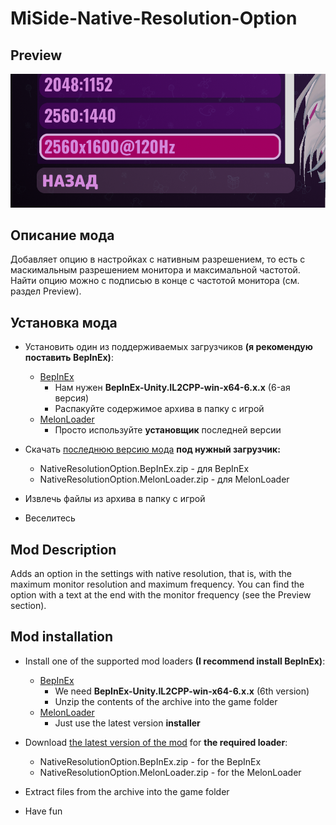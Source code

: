 # MiSide-Native-Resolution-Option

## Preview

![1](./img/preview.png)

## Описание мода

Добавляет опцию в настройках с нативным разрешением, то есть с маскимальным разрешением монитора и максимальной частотой. Найти опцию можно с подписью в конце с частотой монитора (см. раздел Preview).

## Установка мода

- Установить один из поддерживаемых загрузчиков **(я рекомендую поставить BepInEx)**:

  - [BepInEx](https://github.com/BepInEx/BepInEx/releases)
    - Нам нужен **BepInEx-Unity.IL2CPP-win-x64-6.x.x** (6-ая версия)
    - Распакуйте содержимое архива в папку с игрой
  - [MelonLoader](https://github.com/LavaGang/MelonLoader/releases)
    - Просто используйте **установщик** последней версии

- Скачать [последнюю версию мода](https://github.com/MrSago/MiSide-Native-Resolution-Option/releases/latest) **под нужный загрузчик:**

  - NativeResolutionOption.BepInEx.zip - для BepInEx
  - NativeResolutionOption.MelonLoader.zip - для MelonLoader

- Извлечь файлы из архива в папку с игрой

- Веселитесь

## Mod Description

Adds an option in the settings with native resolution, that is, with the maximum monitor resolution and maximum frequency. You can find the option with a text at the end with the monitor frequency (see the Preview section).

## Mod installation

- Install one of the supported mod loaders **(I recommend install BepInEx)**:

  - [BepInEx](https://github.com/BepInEx/BepInEx/releases)
    - We need **BepInEx-Unity.IL2CPP-win-x64-6.x.x** (6th version)
    - Unzip the contents of the archive into the game folder
  - [MelonLoader](https://github.com/LavaGang/MelonLoader/releases)
    - Just use the latest version **installer**

- Download [the latest version of the mod](https://github.com/MrSago/MiSide-Native-Resolution-Option/releases/latest) for **the required loader**:

  - NativeResolutionOption.BepInEx.zip - for the BepInEx
  - NativeResolutionOption.MelonLoader.zip - for the MelonLoader

- Extract files from the archive into the game folder

- Have fun
